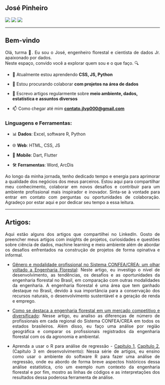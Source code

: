 <h2 colors="red">José Pinheiro</h2>

<a href="https://linkedin.com/in/jlvp000/"><img src="https://img.shields.io/badge/-Linkedin-0e76a8?style=flat-square&logo=Linkedin&logoColor=white&link=https://linkedin.com/in/jlvp000/"></a>
<a href="https://medium.com/@jlvp000"><img src="https://img.shields.io/badge/-Medium-000?style=flat-square&logo=Medium&logoColor=white&link=https://medium.com/@jlvp000"></a>
<a href="https://github.com/jlvp000/"><img src="https://img.shields.io/badge/-Github-000?style=flat-square&logo=Github&logoColor=white&link=https://github.com/jlvp000/"></a>

--------------------------------------------------
<h2>Bem-vindo</h2>

<p align="justify">Olá, turma 👋. Eu sou o José, engenheiro florestal e cientista de dados Jr. apaixonado por dados. <br/> Neste espaço, convido você a explorar quem sou e o que faço. 🔍</p>


- 🌱 Atualmente estou aprendendo **CSS, JS, Python**

- 👯 Estou procurando colaborar **com projetos na área de dados**

- 📝 Escrevo artigos regularmente sobre **meio ambiente, dados, estatística e assuntos diversos**

- 📫 Como chegar até mim **contato.jlvp000@gmail.com**

<h3 align="left">Linguagens e Ferramentas:</h3>

- 📊 **Dados**: Excel, software R, Python

- 🌐 **Web**: HTML, CSS, JS

- 📱  **Mobile**: Dart, Flutter

- 🛠️ **Ferramentas**: Word, ArcDis

<p align="justify">Ao longo da minha jornada, tenho dedicado tempo e energia para aprimorar a qualidade dos negócios dos meus parceiros. Estou aqui para compartilhar meu conhecimento, colaborar em novos desafios e contribuir para um ambiente profissional mais inspirador e inovador. Sinta-se à vontade para entrar em contato com perguntas ou oportunidades de colaboração. Agradeço por estar aqui e por dedicar seu tempo a essa leitura.</p>

--------------------------------------------------
<h2>Artigos:</h2>

<p align="justify">Aqui estão alguns dos artigos que compartilhei no LinkedIn. Gosto de preencher meus artigos com insights de projetos, curiosidades e questões sobre ciência de dados, machine learning e meio ambiente além de abordar os desafios enfrentados na construção de projetos de forma opinativa e informal.</p>

- <p align="justify"><a href="https://www.linkedin.com/pulse/g%25C3%25AAnero-e-modalidade-profissional-sistema-confeacrea-um-jos%25C3%25A9-pinheiro-daqnf/?trackingId=WeW7wDpfRdKOWEUZE9hP5Q%3D%3D">Gênero e modalidade profissional no Sistema CONFEA/CREA: um olhar voltado a Engenharia Florestal</a>: Neste artigo, eu investigo o nível de desenvolvimento, as tendências, os desafios e as oportunidades da engenharia florestal no Brasil, em comparação com outras modalidades da engenharia. A engenharia florestal é uma área que tem ganhado destaque no Brasil, devido à sua importância para a conservação dos recursos naturais, o desenvolvimento sustentável e a geração de renda e emprego.</p>

- <p align="justify"><a href="https://www.linkedin.com/pulse/g%25C3%25AAnero-e-modalidade-profissional-sistema-confeacrea-um-jos%25C3%25A9-pinheiro-daqnf/?trackingId=WeW7wDpfRdKOWEUZE9hP5Q%3D%3D">Como se destaca a engenharia florestal em um mercado competitivo e diversificado</a>: Nesse artigo, eu analiso as diferenças de número de profissionais em cada regional do Sistema CONFEA/CREA em todos os estados brasileiros. Além disso, eu faço uma análise por região geográfica e comparar os profissionais registrados da engenharia florestal com os da agronomia e ambiental.</p>

- <p align="justify">Aprenda a usar o R para análise de regressão - <a href="https://www.linkedin.com/pulse/aprenda-usar-o-r-para-an%25C3%25A1lise-de-regress%25C3%25A3o-cap%25C3%25ADtulo-jos%25C3%25A9-pinheiro-b965f/?trackingId=WeW7wDpfRdKOWEUZE9hP5Q%3D%3D">Capítulo 1</a>, <a href="https://www.linkedin.com/pulse/aprenda-usar-o-r-para-an%25C3%25A1lise-de-regress%25C3%25A3o-cap%25C3%25ADtulo-jos%25C3%25A9-pinheiro-lfl2f/?trackingId=WeW7wDpfRdKOWEUZE9hP5Q%3D%3D">Capítulo 2</a>, (Capítulo 3 em desenvolvimento): Nessa série de artigos, eu ensino como usar o ambiente do software R para fazer uma análise de regressão, onde eu abordo de forma breve aspectos históricos dessa análise estatística, crio um exemplo num contexto da engenharia florestal e por fim, mostro as linhas de códigos e as interpretações dos resultados dessa poderosa ferramenta de análise.</p>
